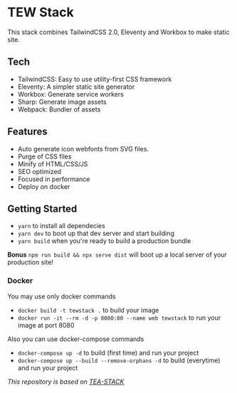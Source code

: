 # TEW Stack

This stack combines TailwindCSS 2.0, Eleventy and Workbox to make static site.

## Tech

- TailwindCSS: Easy to use utility-first CSS framework
- Eleventy: A simpler static site generator
- Workbox: Generate service workers
- Sharp: Generate image assets
- Webpack: Bundler of assets

## Features

- Auto generate icon webfonts from SVG files.
- Purge of CSS files
- Minify of HTML/CSS/JS
- SEO optimized
- Focused in performance
- Deploy on docker

## Getting Started

- `yarn` to install all dependecies
- `yarn dev` to boot up that dev server and start building
- `yarn build` when you're ready to build a production bundle

**Bonus**
`npm run build && npx serve dist` will boot up a local server of your production site!

### Docker

You may use only docker commands

- `docker build -t tewstack .` to build your image
- `docker run -it --rm -d -p 8080:80 --name web tewstack` to run your image at port 8080

Also you can use docker-compose commands

- `docker-compose up -d` to build (first time) and run your project
- `docker-compose up --build --remove-orphans -d` to build (everytime) and run your project

*This repository is based on [TEA-STACK](https://github.com/mattwaler/tea-stack)*
